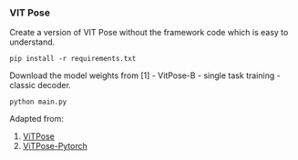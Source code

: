 ### VIT Pose

Create a version of VIT Pose without the framework code which is easy to understand. 

```pip install -r requirements.txt```

Download the model weights from [1] - VitPose-B - single task training - classic decoder.

```python main.py```

Adapted from:
 1. [ViTPose](https://github.com/ViTAE-Transformer/ViTPose) 
 2. [ViTPose-Pytorch](https://github.com/gpastal24/ViTPose-Pytorch)
